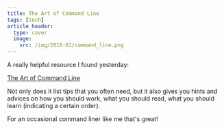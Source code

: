 ```yaml
---
title: The Art of Command Line
tags: [tech]
article_header:
  type: cover
  image:
    src: /img/2016-01/command_line.png
---
```


A really helpful resource I found yesterday:

[The Art of Command Line](https://github.com/jlevy/the-art-of-command-line/blob/master/README.md)

Not only does it list tips that you often need, but it also gives you hints and advices on how you should work, what you should read, what you should learn (indicating a certain order). 

For an occasional command liner like me that's great!
